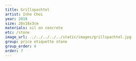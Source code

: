 ```yaml
---
title: Grillspachtel
artist: Inho Choi
year: 2018
size: 20x18x3cm
materials: oil on concrete
etc: /stone
image_url: ../../../../../static/images/grillspachtel.jpg
group: price etiquette stone
group_order: 4
order: 7
---
```

